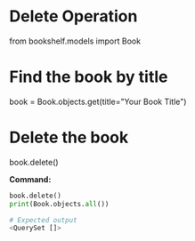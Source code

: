 # Delete Operation
from bookshelf.models import Book

# Find the book by title
book = Book.objects.get(title="Your Book Title")

# Delete the book
book.delete()

**Command:**
```python
book.delete()
print(Book.objects.all())

# Expected output
<QuerySet []>